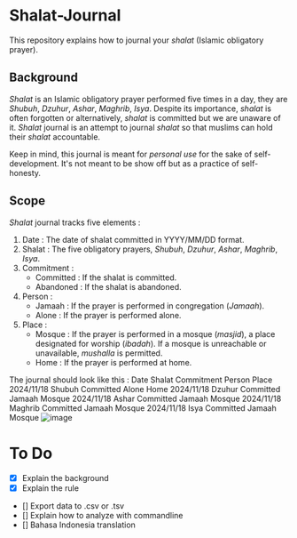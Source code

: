 # Shalat-Journal
This repository explains how to journal your _shalat_ (Islamic obligatory prayer).

## Background
_Shalat_ is an Islamic obligatory prayer performed five times in a day, they are _Shubuh_, _Dzuhur_, _Ashar_, _Maghrib_, _Isya_. Despite its importance, _shalat_ is often forgotten or alternatively, _shalat_ is committed but we are unaware of it. _Shalat_ journal is an attempt to journal _shalat_ so that muslims can hold their _shalat_ accountable. 

Keep in mind, this journal is meant for *personal use* for the sake of self-development. It's not meant to be show off but as a practice of self-honesty.

## Scope 
_Shalat_ journal tracks five elements : 

1. Date : The date of shalat committed in YYYY/MM/DD format.
2. Shalat : The five obligatory prayers, _Shubuh_, _Dzuhur_, _Ashar_, _Maghrib_, _Isya_.
3. Commitment :
   - Committed : If the shalat is committed.
   - Abandoned : If the shalat is abandoned.
4. Person :
   - Jamaah : If the prayer is performed in congregation (_Jamaah_).
   - Alone : If the prayer is performed alone.
5. Place :
   - Mosque : If the prayer is performed in a mosque (_masjid_), a place designated for worship (_ibadah_). If a mosque is unreachable or unavailable, _mushalla_ is permitted.
   - Home : If the prayer is performed at home.

The journal should look like this : 
    Date        Shalat  Commitment Person Place
    2024/11/18	Shubuh	Committed	 Alone	Home
    2024/11/18	Dzuhur	Committed	 Jamaah	Mosque
    2024/11/18	Ashar	  Committed	Jamaah	Mosque
    2024/11/18	Maghrib	Committed	Jamaah	Mosque
    2024/11/18	Isya	  Committed	Jamaah	Mosque
![image](https://github.com/user-attachments/assets/015bbc99-3c08-4935-ad87-8aa4aae5486c)


# To Do 
- [x] Explain the background
- [x] Explain the rule
- [] Export data to .csv or .tsv
- [] Explain how to analyze with commandline
- [] Bahasa Indonesia translation
